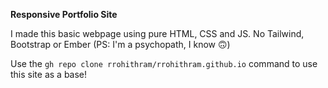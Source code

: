 **Responsive Portfolio Site**

I made this basic webpage using pure HTML, CSS and JS.
No Tailwind, Bootstrap or Ember
(PS: I'm a psychopath, I know 🙃)

Use the
```gh repo clone rrohithram/rrohithram.github.io```
command to use this site as a base!
